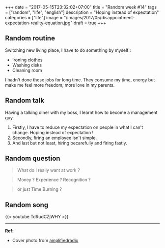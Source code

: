 +++
date = "2017-05-15T23:32:02+07:00"
title = "Random week #14"
tags = ["random", "life", "english"]
description = "Hoping instead of expectation"
categories = ["life"]
image = "/images/2017/05/disappointment-expectation-reality-equation.jpg"
draft = true
+++

## Random routine

Switching new living place, I have to do something by myself :

- Ironing clothes
- Washing disks
- Cleaning room

I hadn't done these jobs for long time. They consume my time, energy but make me feel more freedom, more love in my parents.

## Random talk

Having a talking diner with my boss, I learnt how to become a management guy.

1. Firstly, I have to reduce my expectation on people in what I can't change. Hoping instead of expectation !
2. Secondly, firing an employee isn't simple.
3. And last but not least, hiring becarefully and firing fastly.

## Random question

> What do I really want at work ?

> Money ? Experience ? Recognition ?

> or just Time Burning ?

## Random song

{{< youtube TdRudCZjWHY >}}

--------------------------------

**Ref:**

- Cover photo from [amplifiedradio](http://www.amplifiedradio.net/5-things-stop-expecting-others/)